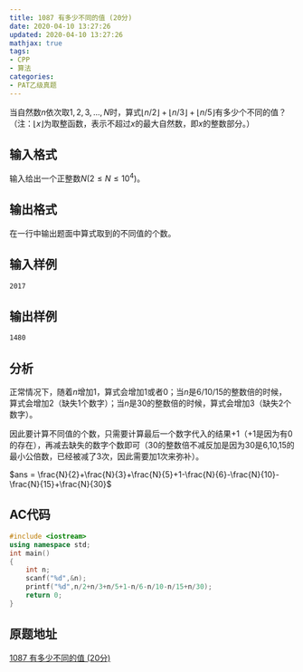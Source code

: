 ```yaml
---
title: 1087 有多少不同的值 (20分)
date: 2020-04-10 13:27:26
updated: 2020-04-10 13:27:26
mathjax: true
tags:
- CPP
- 算法
categories:
- PAT乙级真题
---
```

当自然数$n$依次取$1,2,3,...,N$时，算式$⌊n/2⌋+⌊n/3⌋+⌊n/5⌋$有多少个不同的值？（注：$⌊x⌋$为取整函数，表示不超过$x$的最大自然数，即$x$的整数部分。）

<!--more-->

## 输入格式

输入给出一个正整数$N(2≤N≤10​^4)$。

## 输出格式

在一行中输出题面中算式取到的不同值的个数。

## 输入样例

```bash
2017
```

## 输出样例

```bash
1480
```

## 分析

正常情况下，随着$n$增加1，算式会增加1或者0；当$n$是6/10/15的整数倍的时候，算式会增加2（缺失1个数字）；当$n$是30的整数倍的时候，算式会增加3（缺失2个数字）。

因此要计算不同值的个数，只需要计算最后一个数字代入的结果+1（+1是因为有0的存在），再减去缺失的数字个数即可（30的整数倍不减反加是因为30是6,10,15的最小公倍数，已经被减了3次，因此需要加1次来弥补）。

$ans = \frac{N}{2}+\frac{N}{3}+\frac{N}{5}+1-\frac{N}{6}-\frac{N}{10}-\frac{N}{15}+\frac{N}{30}$

## AC代码

```cpp
#include <iostream>
using namespace std;
int main()
{
    int n;
    scanf("%d",&n);
    printf("%d",n/2+n/3+n/5+1-n/6-n/10-n/15+n/30);
    return 0;
}
```

## 原题地址

[1087 有多少不同的值 (20分)](https://pintia.cn/problem-sets/994805260223102976/problems/1038429191091781632)
